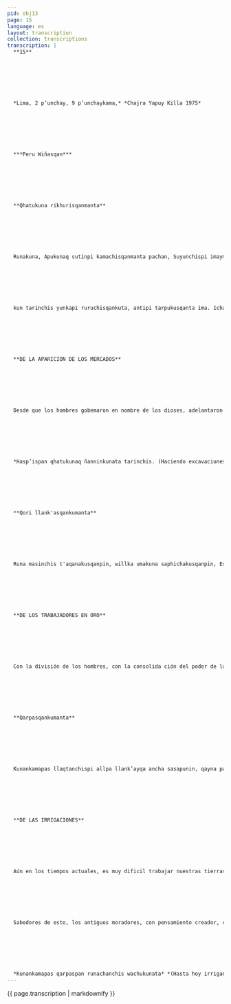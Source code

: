 ```yaml
---
pid: obj13
page: 15
language: es
layout: transcription
collection: transcriptions
transcription: |
  **15**
  
  
  
  
  
  
  
  *Lima, 2 p’unchay, 9 p’unchaykama,* *Chajra Yapuy Killa 1975*
  
  
  
  
  
  
  
  ***Peru Wiñasqan***
  
  
  
  
  
  
  
  **Qhatukuna rikhurisqanmanta**
  
  
  
  
  
  
  
  Runakuna, Apukunaq sutinpi kamachisqanmanta pachan, Suyunchispi imaymana nu waykunata ñawpachiku ran, yanapakuran awaqkunata llank’ipi wankiqkunata, qori, qolqepi llaqsaqkunata Kay kikillanuataq yanapakuran chajra llank'aqkunata imaymana rurukunata ruruchinankupaq. Chay ñawraq rurukuna cheqaqta mirariqtinimi chhalayta qallariranku Ñawpaqtaqa chhalaranku sispa ayllukunallawanraq wiñasqanman hinataq kharu suyukunaman mast'arikuran. Hinapin tarinchis liaqtanchispi ruruchisqanchista, kharu llaqtakunapi; chay rurukunatan tarikushan ñawpaq runakunaq ayankuna p’anpasqankuta hasp’ispa. Hinapin llaqtaq sunqunpipas qhatukuna rikhuriran, chay qhatukunamanmi imaymana rurukuna chayamuran llaqtantinpi talakunanpaq; chayray
  
  
  
  
  
  
  
  kun tarinchis yunkapi ruruchisqankuta, antipi tarpukusqanta ima. Ichaqa, mana rurukunallatachu qhatukuran, thala kuranmi p’achata, uywakunata, qorakunata imaHinamantaq thalakuran tumaqaya llaqtakunaman Apukunaq wankinta. Kaypin qallarishan kunan qhatunchiskunaq saphin, kunan llaqtanchiskunaq nunan.
  
  
  
  
  
  
  
  **DE LA APARICION DE LOS MERCADOS**
  
  
  
  
  
  
  
  Desde que los hombres gobemaron en nombre de los dioses, adelantaron en nuestro territorio todos los quehaceres, se ayudó a los tejedores, a los modelado res de la arcilla y a quienes fundieron con sus manos el oro y los metales. De la misma manera se estimuló a quienes labraban la tierra para que hubiera prosperidad en los frutos. Con la producción de diversos frutos, empezó también el intercambio. Aprincipio fue con los pueblos cercanos, y conformefue creciendo se extendió hasta pueblos lejanos. Esto explica que los frutos de nuestra tierra se encuentren también en lejanos parajes; son testimonio los frutos encontrados en las excavaciones de las tumbas De esta manera surgió en el corazón de los pueblos el mercado, a es'os mercados llegaron ini nidad de frutos que d vian venderse en todo el pi iblo, por eso se encuentr n frutos de la selva y de la sierra. Pero, no fue un mercadn sólo de frutos, se vndió ropa, animales, yerbas etc. De la misma manera se vendió a pueblos extranjeros la imagen de los dioses. Aqui se encuentran las raices de nuestros mercados, el almade nuestros pueblos.
  
  
  
  
  
  
  
  *Hasp’ispan qhatukunaq ñanninkunata tarinchis. (Haciendo excavaciones* *encontramos el camino seguido en los mercados).*
  
  
  
  
  
  
  
  **Qori llank'asqankumanta**
  
  
  
  
  
  
  
  Runa masinchis t'aqanakusqanpin, willka umakuna saphichakusqanpin, Estado paqarimusqanpin aswan ñawpaq pacha t'ijrayta tarishanchis. Hinapuni kanallanpaqtaq llank'ipi llank’aqkunata, allin awaqkunata yanaparqanku; hinaspataq aswan yachayniyuq runakuna rikhuriran. Chay runakunaq aswan allin llank’asqanmi apukunapaq karan, aswan allinta taq apukuna munarqanku willka umakunaq siminwan uyarichikuspa, chayqa, qoripi llank’ayta qallarisqaku, chaymantataq qolqepi, antapi ima Kay qorita, qolqeta, antata ima llaqsaymi llaqtanchispi qallariran iskay waranqa unay wataña, chaypin akillakunata apukunaq aqha ujyananpaq ruwaranku, hinallatataq Wak’a wasikunata qoriwan lluthayta qallariranku ajnupullisqa tiyanankupaq. Hina qori qolgipi llank’anankupaqmi pachantinpi mashkharqanku, mananchaypaq yupakuranchu runaq wañusqanpas, manallataq yupakuranchu runaq yawarnin ususqanpas. Runaq wañuyninwanmi apukuna kawsarqanku, runaq yawarninwantaq apukuna wiñaranku. Pachantinpipas kay ch’ulla ñantan purikuran...
  
  
  
  
  
  
  
  **DE LOS TRABAJADORES EN ORO**
  
  
  
  
  
  
  
  Con la división de los hombres, con la consolida ción del poder de la iglesia, con el surgimiento de Estado, encontramos la primera gran revolución de la humanidad. Y para que las cosas permanezcan de esta manera se unieron los alfareros, los mejores teje dores, los hombres más sabios. Los mejores trabajos de estos hombres fueron destinados a los dioses, pero los dioses exigieron mucho más, haciéndose escuchar por boca de los sacerdotes, entonces comenzaron a trabajar en oro primeramente y más tarde en cobre y plata. La fundición del oro, la plata y el cobre, empezó Ten nuestra tierra hacen más de dos mil años, en esta época se hizo el cáliz para que los dioses beban chicha, asimismo se empezó a enlucir las paredes de los templos con oro para que los dioses vivan eleganPara que puedan trabajar en oro y plata, los buscaron por toda la tierra, no se tuvo en cuenta la muerte de los hombres, tampoco importó su sangre derramada. Esos dioses vivieron con la muerte de los hombres, crecieron con su sangre. En la tierra entera se caminó por esta senda... (w h. de. m.s.)
  
  
  
  
  
  
  
  **Qarpasqankumanta**
  
  
  
  
  
  
  
  Kunankamapas llaqtanchispi allpa llank’ayqa ancha sasapunin, qayna pachapin aswan sasaraq karanManan ancha panpakuna kanchu, aswanmi orqokunamanta ch’aqchusqa kashan; t'iyu wañusqa ago panpakunan q'oñiriypi mast'arikushan. Hina qhawasqaqa, llaqtanchispin pisiyan llank'ana allpakuna. Yaqa llapan allpachistan qarpana wakillanmi parasqanwan qarpakun. Kaypas runamasinchispaq sasallataq karan, (kunankamapas) manan unupas kallantaqchu. Chayqa, huñurispa nisunchis, pisin allpanchis pisillataq unun chispas. Chayta yachaspan, qayna tiyaq runakuna, yuyayninkuwan wallparanku, ch’aki urqokunata, ago panpakuna ta llank’ana allpakunaman tukuchinankupaq. Orqokunapin mallmakunata hatarichiranku, aynirikuspa llank’aspa, chaymanta pachan, ch’aki orqokunapi. purun panpakunapi hunp’isqanku parwariran, llank’asqanku t'ikariran. Manan ichaqa chajra ruwayllachu karan, salqa allpakunata runapaq ruruchiymi karan; chayraykun rarqakunata kicharanku, mayukunaq ununta purichinankupaq. Kunankamapas, salqa allpa llalliymanmi llapan kallpanchista churashanchis; chayraykun sayarishanku, Majes Olmos ima, pagarin ununkumanta mikhuna phutumunanpaq.
  
  
  
  
  
  
  
  **DE LAS IRRIGACIONES**
  
  
  
  
  
  
  
  Aún en los tiempos actuales, es muy dificil trabajar nuestras tierras, en tiempos pretéritos fue aún mucho más No tenemos llanuras, por el contrario está derramado de cerros, y son infinitos arenales los que se extienden calcinados. Visto asi, en nuestro país faltan tierras de cultivo Casi todas nuestras tierras deben irrigarse; son pocas las que reciben lluvia. Esta fue también una dificultad para los hombres, (y los es aún hoy día) no hay agua. Resumiendo pode mos decir, son pocas nuestras tierras y es poca el agua que las irriga
  
  
  
  
  
  
  
  Sabedores de esto, los antiguos moradores, con pensamiento creador, convirtieron en tierra fértil, calcinados arenales, cerros resecos. Para esto construyeron andenes en los cerros con trabajo colectivo; desde entonces en yermos y terrenos agrestes floreció el sudor, y se hizo guirnalda el trabajo Pero no fue sólo el trabajo de la chacra, fue la conversión de terreno salvajes en humanos surcos, por eso se abrieron canales de regadío para que por ellos discurra el rio. Hasta ahora, ganar para los surcos esos terrenos salvajes es nuestro mayor esfuerzo; son testimonio Majes, Olmos: de sus aguas brotarán los frutos.
  
  
  
  
  
  
  
  *Kunankamapas qarpaspan runachanchis wachukunata* *(Hasta hoy irrigando humanizamos los surcos).*
---
```


{{ page.transcription | markdownify }}
